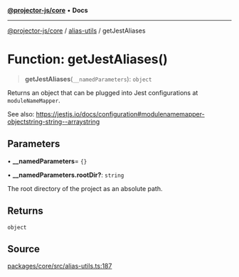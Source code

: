 [**@projector-js/core**](../../README.md) • **Docs**

***

[@projector-js/core](../../README.md) / [alias-utils](../README.md) / getJestAliases

# Function: getJestAliases()

> **getJestAliases**(`__namedParameters`): `object`

Returns an object that can be plugged into Jest configurations at
`moduleNameMapper`.

See also:
https://jestjs.io/docs/configuration#modulenamemapper-objectstring-string--arraystring

## Parameters

• **\_\_namedParameters**= `{}`

• **\_\_namedParameters.rootDir?**: `string`

The root directory of the project as an absolute path.

## Returns

`object`

## Source

[packages/core/src/alias-utils.ts:187](https://github.com/Xunnamius/projector/blob/eaae74353ca5b35a9a0ca3db8a554376fec1dd9b/packages/core/src/alias-utils.ts#L187)
